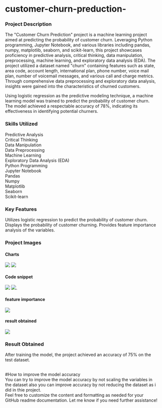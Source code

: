 # customer-churn-preduction-<br>
### Project Description<br>
The "Customer Churn Prediction" project is a machine learning project aimed at predicting the probability of customer churn. Leveraging Python programming, Jupyter Notebook, and various libraries including pandas, numpy, matplotlib, seaborn, and scikit-learn, this project showcases proficiency in predictive analysis, critical thinking, data manipulation, preprocessing, machine learning, and exploratory data analysis (EDA).
The project utilized a dataset named "churn" containing features such as state, area code, account length, international plan, phone number, voice mail plan, number of voicemail messages, and various call and charge metrics. Through comprehensive data preprocessing and exploratory data analysis, insights were gained into the characteristics of churned customers.

Using logistic regression as the predictive modeling technique, a machine learning model was trained to predict the probability of customer churn. The model achieved a respectable accuracy of 78%, indicating its effectiveness in identifying potential churners.<br>
### Skills Utilized<br>
Predictive Analysis<br>
Critical Thinking<br>
Data Manipulation<br>
Data Preprocessing<br>
Machine Learning<br>
Exploratory Data Analysis (EDA)<br>
Python Programming<br>
Jupyter Notebook<br>
Pandas<br>
Numpy<br>
Matplotlib<br>
Seaborn<br>
Scikit-learn<br>
### Key Features<br>
Utilizes logistic regression to predict the probability of customer churn.
Displays the probability of customer churning.
Provides feature importance analysis of the variables.<br>
### Project Images<br>
#### Charts
![](IMG_20240311_092726.jpg)
![](IMG_20240311_092705.jpg)

#### Code snippet<br>
![](IMG_20240311_094259.jpg)
![](IMG_20240311_094231.jpg).
#### feature importance 
![](IMG_20240311_111857.jpg)
#### result obtained<br>
![](IMG_20240311_112237.jpg)

### Result Obtained<br>
After training the model, the project achieved an accuracy of 75% on the test dataset.<br>
<br>

#How to improve the model accuracy<br>
You can try to improve the model accuracy by not scaling the variables in the dataset also you can improve accuracy by not reducing the dataset as i did in thie project.<br>
Feel free to customize the content and formatting as needed for your
GitHub readme documentation. Let me know if you need further assistance!
